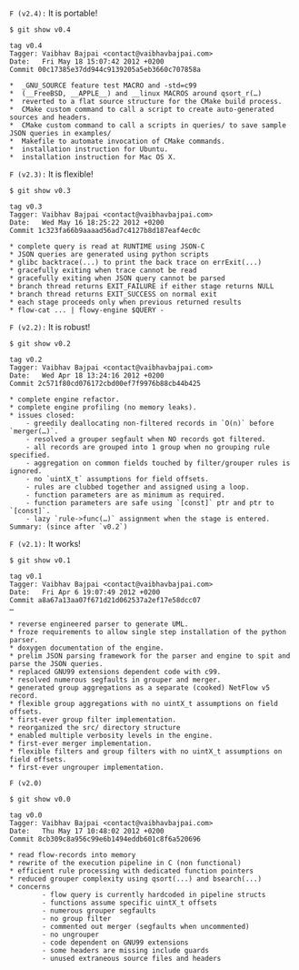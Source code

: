 `F (v2.4):` It is portable!

	$ git show v0.4
	
	tag v0.4
	Tagger: Vaibhav Bajpai <contact@vaibhavbajpai.com>
	Date:   Fri May 18 15:07:42 2012 +0200
	Commit 00c17385e37dd944c9139205a5eb3660c707858a	
	
	*  _GNU_SOURCE feature test MACRO and -std=c99
	*  (__FreeBSD, __APPLE__) and __linux MACROS around qsort_r(…)
	*  reverted to a flat source structure for the CMake build process.
	*  CMake custom command to call a script to create auto-generated sources and headers.
	*  CMake custom command to call a scripts in queries/ to save sample JSON queries in examples/
	*  Makefile to automate invocation of CMake commands.
	*  installation instruction for Ubuntu.
	*  installation instruction for Mac OS X.


`F (v2.3):` It is flexible!
  
	$ git show v0.3
	
	tag v0.3
	Tagger: Vaibhav Bajpai <contact@vaibhavbajpai.com>
	Date:   Wed May 16 18:25:22 2012 +0200
	Commit 1c323fa66b9aaaad56ad7c4127b8d187eaf4ec0c
	
	* complete query is read at RUNTIME using JSON-C
	* JSON queries are generated using python scripts
	* glibc backtrace(...) to print the back trace on errExit(...)
	* gracefully exiting when trace cannot be read
	* gracefully exiting when JSON query cannot be parsed
	* branch thread returns EXIT_FAILURE if either stage returns NULL
	* branch thread returns EXIT_SUCCESS on normal exit
	* each stage proceeds only when previous returned results
	* flow-cat ... | flowy-engine $QUERY -		


`F (v2.2):` It is robust!
	
	$ git show v0.2
	
	tag v0.2
	Tagger: Vaibhav Bajpai <contact@vaibhavbajpai.com>
	Date:   Wed Apr 18 13:24:16 2012 +0200    
	Commit 2c571f80cd076172cbd00ef7f9976b88cb44b425
    
	* complete engine refactor.
	* complete engine profiling (no memory leaks).
	* issues closed:
		- greedily deallocating non-filtered records in `O(n)` before `merger(…)`.
	    - resolved a grouper segfault when NO records got filtered.
	    - all records are grouped into 1 group when no grouping rule specified.
	    - aggregation on common fields touched by filter/grouper rules is ignored.
	    - no `uintX_t` assumptions for field offsets.
	    - rules are clubbed together and assigned using a loop.
	    - function parameters are as minimum as required.
	    - function parameters are safe using `[const]` ptr and ptr to `[const]`.
	    - lazy `rule->func(…)` assignment when the stage is entered.	Summary: (since after `v0.2`)
	    

`F (v2.1):` It works!

	$ git show v0.1
	
	tag v0.1		
	Tagger: Vaibhav Bajpai <contact@vaibhavbajpai.com>
	Date:   Fri Apr 6 19:07:49 2012 +0200	
	Commit a8a67a13aa07f671d21d062537a2ef17e58dcc07
	…
	
	* reverse engineered parser to generate UML.
	* froze requirements to allow single step installation of the python parser.
	* doxygen documentation of the engine.
	* prelim JSON parsing framework for the parser and engine to spit and parse the JSON queries.
	* replaced GNU99 extensions dependent code with c99.
	* resolved numerous segfaults in grouper and merger.
	* generated group aggregations as a separate (cooked) NetFlow v5 record.
	* flexible group aggregations with no uintX_t assumptions on field offsets.
	* first-ever group filter implementation.
	* reorganized the src/ directory structure
	* enabled multiple verbosity levels in the engine.
	* first-ever merger implementation.
	* flexible filters and group filters with no uintX_t assumptions on field offsets.
	* first-ever ungrouper implementation.
  
`F (v2.0)`

	$ git show v0.0

	tag v0.0
	Tagger: Vaibhav Bajpai <contact@vaibhavbajpai.com>
	Date:   Thu May 17 10:48:02 2012 +0200
	Commit 8cb309c8a956c99e6b1494eddb601c8f6a520696
 
	* read flow-records into memory
	* rewrite of the execution pipeline in C (non functional)
	* efficient rule processing with dedicated function pointers
	* reduced grouper complexity using qsort(...) and bsearch(...)
	* concerns
	        - flow query is currently hardcoded in pipeline structs
	        - functions assume specific uintX_t offsets
	        - numerous grouper segfaults
	        - no group filter
	        - commented out merger (segfaults when uncommented)
	        - no ungrouper
	        - code dependent on GNU99 extensions
	        - some headers are missing include guards
	        - unused extraneous source files and headers

